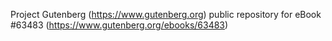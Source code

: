 Project Gutenberg (https://www.gutenberg.org) public repository for eBook #63483 (https://www.gutenberg.org/ebooks/63483)
